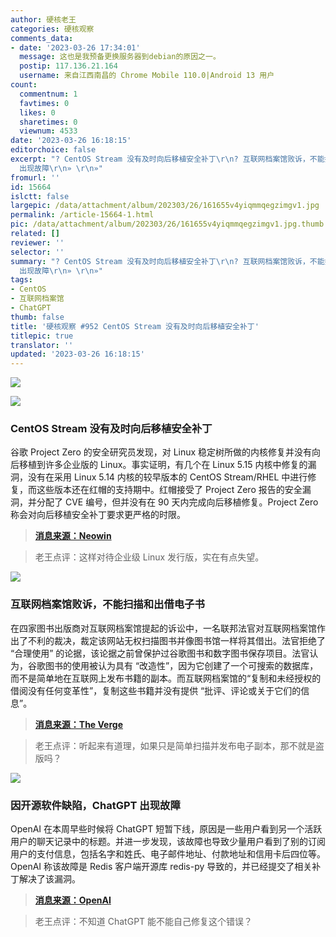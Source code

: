 ```yaml
---
author: 硬核老王
categories: 硬核观察
comments_data:
- date: '2023-03-26 17:34:01'
  message: 这也是我预备更换服务器到debian的原因之一。
  postip: 117.136.21.164
  username: 来自江西南昌的 Chrome Mobile 110.0|Android 13 用户
count:
  commentnum: 1
  favtimes: 0
  likes: 0
  sharetimes: 0
  viewnum: 4533
date: '2023-03-26 16:18:15'
editorchoice: false
excerpt: "? CentOS Stream 没有及时向后移植安全补丁\r\n? 互联网档案馆败诉，不能扫描和出借电子书\r\n? 因开源软件缺陷，ChatGPT
  出现故障\r\n» \r\n»"
fromurl: ''
id: 15664
islctt: false
largepic: /data/attachment/album/202303/26/161655v4yiqmmqegzimgv1.jpg
permalink: /article-15664-1.html
pic: /data/attachment/album/202303/26/161655v4yiqmmqegzimgv1.jpg.thumb.jpg
related: []
reviewer: ''
selector: ''
summary: "? CentOS Stream 没有及时向后移植安全补丁\r\n? 互联网档案馆败诉，不能扫描和出借电子书\r\n? 因开源软件缺陷，ChatGPT
  出现故障\r\n» \r\n»"
tags:
- CentOS
- 互联网档案馆
- ChatGPT
thumb: false
title: '硬核观察 #952 CentOS Stream 没有及时向后移植安全补丁'
titlepic: true
translator: ''
updated: '2023-03-26 16:18:15'
---
```


![](/data/attachment/album/202303/26/161655v4yiqmmqegzimgv1.jpg)


![](/data/attachment/album/202303/26/161733iuaizur1crz4rfk1.jpg)


### CentOS Stream 没有及时向后移植安全补丁


谷歌 Project Zero 的安全研究员发现，对 Linux 稳定树所做的内核修复并没有向后移植到许多企业版的 Linux。事实证明，有几个在 Linux 5.15 内核中修复的漏洞，没有在采用 Linux 5.14 内核的较早版本的 CentOS Stream/RHEL 中进行修复，而这些版本还在红帽的支持期中。红帽接受了 Project Zero 报告的安全漏洞，并分配了 CVE 编号，但并没有在 90 天内完成向后移植修复。Project Zero 称会对向后移植安全补丁要求更严格的时限。



> 
> **[消息来源：Neowin](https://www.neowin.net/news/google-discloses-centos-linux-kernel-vulnerabilities-following-failure-to-issue-timely-fixes/)**
> 
> 
> 



> 
> 老王点评：这样对待企业级 Linux 发行版，实在有点失望。
> 
> 
> 


![](/data/attachment/album/202303/26/161741gummuntczsf1znps.jpg)


### 互联网档案馆败诉，不能扫描和出借电子书


在四家图书出版商对互联网档案馆提起的诉讼中，一名联邦法官对互联网档案馆作出了不利的裁决，裁定该网站无权扫描图书并像图书馆一样将其借出。法官拒绝了 “合理使用” 的论据，该论据之前曾保护过谷歌图书和数字图书保存项目。法官认为，谷歌图书的使用被认为具有 “改造性”，因为它创建了一个可搜索的数据库，而不是简单地在互联网上发布书籍的副本。而互联网档案馆的“复制和未经授权的借阅没有任何变革性”，复制这些书籍并没有提供 “批评、评论或关于它们的信息”。



> 
> **[消息来源：The Verge](https://www.theverge.com/2023/3/24/23655804/internet-archive-hatchette-publisher-ebook-library-lawsuit)**
> 
> 
> 



> 
> 老王点评：听起来有道理，如果只是简单扫描并发布电子副本，那不就是盗版吗？
> 
> 
> 


![](/data/attachment/album/202303/26/161709is3rsvv33hjq5v43.jpg)


### 因开源软件缺陷，ChatGPT 出现故障


OpenAI 在本周早些时候将 ChatGPT 短暂下线，原因是一些用户看到另一个活跃用户的聊天记录中的标题。并进一步发现，该故障也导致少量用户看到了别的订阅用户的支付信息，包括名字和姓氏、电子邮件地址、付款地址和信用卡后四位等。OpenAI 称该故障是 Redis 客户端开源库 redis-py 导致的，并已经提交了相关补丁解决了该漏洞。



> 
> **[消息来源：OpenAI](https://www.openai.com/blog/march-20-chatgpt-outage)**
> 
> 
> 



> 
> 老王点评：不知道 ChatGPT 能不能自己修复这个错误？
> 
> 
>